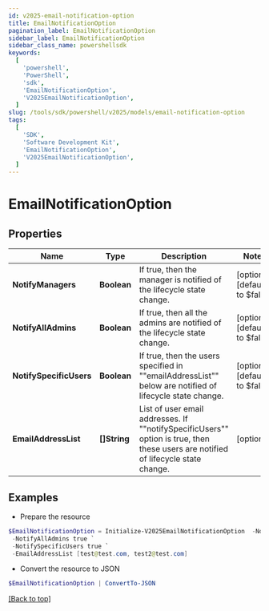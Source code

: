 ```yaml
---
id: v2025-email-notification-option
title: EmailNotificationOption
pagination_label: EmailNotificationOption
sidebar_label: EmailNotificationOption
sidebar_class_name: powershellsdk
keywords:
  [
    'powershell',
    'PowerShell',
    'sdk',
    'EmailNotificationOption',
    'V2025EmailNotificationOption',
  ]
slug: /tools/sdk/powershell/v2025/models/email-notification-option
tags:
  [
    'SDK',
    'Software Development Kit',
    'EmailNotificationOption',
    'V2025EmailNotificationOption',
  ]
---
```


# EmailNotificationOption

## Properties

| Name | Type | Description | Notes |
| --- | --- | --- | --- |
| **NotifyManagers** | **Boolean** | If true, then the manager is notified of the lifecycle state change. | [optional] [default to $false] |
| **NotifyAllAdmins** | **Boolean** | If true, then all the admins are notified of the lifecycle state change. | [optional] [default to $false] |
| **NotifySpecificUsers** | **Boolean** | If true, then the users specified in ""emailAddressList"" below are notified of lifecycle state change. | [optional] [default to $false] |
| **EmailAddressList** | **[]String** | List of user email addresses. If ""notifySpecificUsers"" option is true, then these users are notified of lifecycle state change. | [optional] |

## Examples

- Prepare the resource

```powershell
$EmailNotificationOption = Initialize-V2025EmailNotificationOption  -NotifyManagers true `
 -NotifyAllAdmins true `
 -NotifySpecificUsers true `
 -EmailAddressList [test@test.com, test2@test.com]
```

- Convert the resource to JSON

```powershell
$EmailNotificationOption | ConvertTo-JSON
```

[[Back to top]](#)
